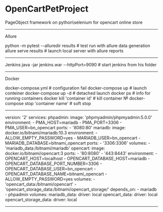 # OpenCartPetProject
PageObject framework on python\selenium for opencart online store
__________________________________________________________________________________________________________________
Allure

python -m pytest --alluredir results       # test run with allure data generation
allure serve results                       # launch local server with allure reports
__________________________________________________________________________________________________________________
Jenkins
java -jar jenkins.war --httpPort=9090      # start jenkins from his folder



__________________________________________________________________________________________________________________
Docker

docker-compose.yml                     # configuration fail
docker-compose up                      # launch conteiner
docker-compose up -d                   # detached launch
docker ps                              # info for running containers
docker kill 'container id'             # kill container №
docker-compose stop 'container name'   # soft stop
__________________________________________________________________________________________________________________
version: '2'
services:
  phpadmin:
    image: 'phpmyadmin/phpmyadmin:5.0.0'
    environment:
      - PMA_HOST=mariadb
      - PMA_PORT=3306
      - PMA_USER=bn_opencart
    ports:
      - '8080:80'
  mariadb:
    image: docker.io/bitnami/mariadb:10.3
    environment:
      - ALLOW_EMPTY_PASSWORD=yes
      - MARIADB_USER=bn_opencart
      - MARIADB_DATABASE=bitnami_opencart
    ports:
      - '3306:3306'
    volumes:
      - 'mariadb_data:/bitnami/mariadb'
  opencart:
    image: docker.io/bitnami/opencart:3
    ports:
      - '80:8080'
      - '443:8443'
    environment:
      - OPENCART_HOST=localhost
      - OPENCART_DATABASE_HOST=mariadb
      - OPENCART_DATABASE_PORT_NUMBER=3306
      - OPENCART_DATABASE_USER=bn_opencart
      - OPENCART_DATABASE_NAME=bitnami_opencart
      - ALLOW_EMPTY_PASSWORD=yes
    volumes:
      - 'opencart_data:/bitnami/opencart'
      - 'opencart_storage_data:/bitnami/opencart_storage/'
    depends_on:
      - mariadb
      - phpadmin
volumes:
  mariadb_data:
    driver: local
  opencart_data:
    driver: local
  opencart_storage_data:
    driver: local
 ______________________________________________________________________________________________________________________
